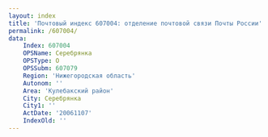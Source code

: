 ```yaml
---
layout: index
title: 'Почтовый индекс 607004: отделение почтовой связи Почты России'
permalink: /607004/
data:
    Index: 607004
    OPSName: Серебрянка
    OPSType: О
    OPSSubm: 607079
    Region: 'Нижегородская область'
    Autonom: ''
    Area: 'Кулебакский район'
    City: Серебрянка
    City1: ''
    ActDate: '20061107'
    IndexOld: ''
---
```

